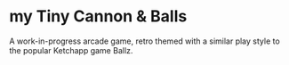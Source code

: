 # my Tiny Cannon & Balls
A work-in-progress arcade game, retro themed with a similar play style to the popular Ketchapp game Ballz.
